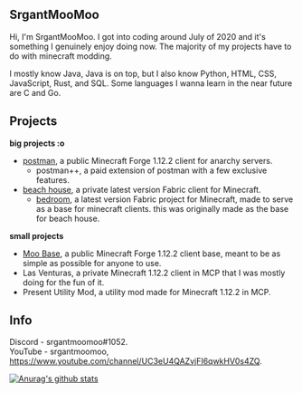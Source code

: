 ## SrgantMooMoo
Hi, I'm SrgantMooMoo. I got into coding around July of 2020 and it's something I genuinely enjoy doing now. The majority of my projects have to do with minecraft modding.

I mostly know Java, Java is on top, but I also know Python, HTML, CSS, JavaScript, Rust, and SQL. Some languages I wanna learn in the near future are C and Go.

## Projects 
**big projects :o** <br>
- [postman](https://github.com/moomooooo/postman), a public Minecraft Forge 1.12.2 client for anarchy servers.
  - postman++, a paid extension of postman with a few exclusive features.
- [beach house](https://github.com/beach-house-development), a private latest version Fabric client for Minecraft.
  - [bedroom](https://github.com/beach-house-development/bedroom), a latest version Fabric project for Minecraft, made to serve as a base for minecraft clients. this was originally made as the base for beach house.

**small projects** <br>
- [Moo Base](https://github.com/moomooooo/Moo-Base), a public Minecraft Forge 1.12.2 client base, meant to be as simple as possible for anyone to use.
- Las Venturas, a private Minecraft 1.12.2 client in MCP that I was mostly doing for the fun of it.
- Present Utility Mod, a utility mod made for Minecraft 1.12.2 in MCP.

## Info 
Discord - srgantmoomoo#1052. <br>
YouTube - srgantmoomoo, https://www.youtube.com/channel/UC3eU4QAZvjFI6qwkHV0s4ZQ.

[![Anurag's github stats](https://github-readme-stats.vercel.app/api?username=srgantmoomoo&show_icons=true&theme=prussian&hide=issues)](https://github.com/anuraghazra/github-readme-stats) 
